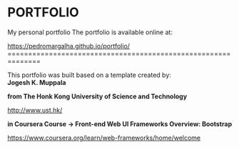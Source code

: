 # PORTFOLIO
My personal portfolio
The portfolio is available online at: 

https://pedromargalha.github.io/portfolio/                                                                          ==============================================================

This portfolio was built based on a template created by:         
<b>Jogesh K. Muppala</b>                            
                  
<b>from The Honk Kong University of Science and Technology</b>        

http://www.ust.hk/   

                                  
<b>in Coursera Course -> Front-end Web UI Frameworks Overview: Bootstrap</b>                         

https://www.coursera.org/learn/web-frameworks/home/welcome